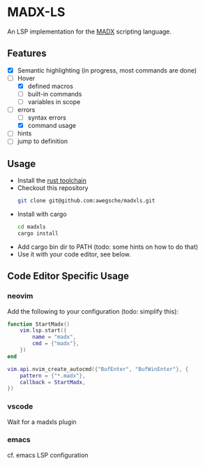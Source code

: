 # MADX-LS

An LSP implementation for the [MADX](http://mad.web.cern.ch/mad/) scripting language.

## Features

- [x] Semantic highlighting (in progress, most commands are done)
- [ ] Hover 
    - [x] defined macros
    - [ ] built-in commands
    - [ ] variables in scope
- [ ] errors
    - [ ] syntax errors
    - [x] command usage
- [ ] hints
- [ ] jump to definition

## Usage

- Install the [rust toolchain ](https://www.rust-lang.org/learn/get-started)
- Checkout this repository
  ``` sh
  git clone git@github.com:awegsche/madxls.git
  ```
- Install with cargo
  ``` sh
  cd madxls
  cargo install
  ```
- Add cargo bin dir to PATH (todo: some hints on how to do that)
- Use it with your code editor, see below.

## Code Editor Specific Usage

### neovim

Add the following to your configuration (todo: simplify this):

```lua
function StartMadx()
    vim.lsp.start({
        name = "madx",
        cmd = {"madx"},
    })
end

vim.api.nvim_create_autocmd({"BufEnter", "BufWinEnter"}, {
    pattern = {"*.madx"},
    callback = StartMadx,
})

```

### vscode

Wait for a madxls plugin

### emacs

cf. emacs LSP configuration
